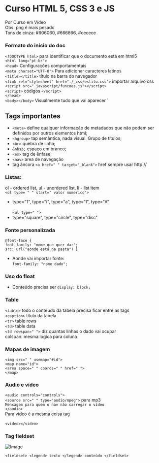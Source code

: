 # Curso HTML 5, CSS 3 e JS
Por Curso em Vídeo <br />
Obs: png é mais pesado <br />
Tons de cinza: #606060, #666666, #cecece <br />

### Formato do inicio do doc
`<!DOCTYPE html>` para identificar que o documento está em html5 <br />
`<html lang="pt-br">` <br />
    `<head>` Configurações comportamentais  <br />
        `<meta charset="UTF-8">` Para adicionar caracteres latinos <br />
        `<title></title>` título na barra do navegador <br />
        `<link rel="stylesheet" href="./_css/estilo.css">` importar arquivo css<br />
        `<script src="_javascript/funcoes.js"></script>` <br />
        `<script>` códigos `</script>` <br />
    `</head>` <br />
   `<body></body>` Visualmente tudo que vai aparecer
   `</html>
    
## Tags importantes

* `<meta>` define qualquer informação de metadados que não podem ser definidos por outros elementos html;
* `<hgroup>` tap semântica, nada visual. Grupo de títulos;
* `<br>` quebra de linha;
* `&nbsp;` espaço em branco;
* `<em>` tag de ênfase;
* `<nav>` area de navegação
* tag âncora `<a href=" " target="_blank">` href sempre usar http://

### Listas: <br />
ol - ordered list, ul - unordered list, li - list item <br />
`<ol type= " " start=" valor numerico">`
* type="1", type="i", type="a", type="I", type="A" <br /> <br />
`<ul type=" ">`
* type="square", type="circle", type="disc"

### Fonte personalizada
`@font-face {`<br /> 
`font-family: "nome que quer dar";`<br />
`src: url("aonde está na pasta") }`
* Aonde vai importar fonte: <br />
`font-family: "nome dado";`

### Uso do float
* Conteúdo precisa ser `display: block;`

### Table
`<table>` todo o conteúdo da tabela precisa ficar entre as tags <br />
`<caption>` título da tabela <br />
`<tr>` table rows <br />
`<td>` table data <br />
`<td rowspan=" ">` diz quantas linhas o dado vai ocupar <br />
colspan: mesma lógica para coluna <br />

### Mapas de imagem 
`<img src=" " usemap="#id">` <br />
`<map name="id">` <br />
`<area space=" " coords=" " href=" ">` <br />
`</map>` <br />

### Audio e vídeo
`<audio controls="controls">` <br />
`<source src=" " type="audio/mpeg">` para mp3<br />
`Mensagem para quem o nav não carregar o vídeo`<br />
`</audio>`<br />
Para vídeo é a mesma coisa tag<br /><br />
`<video></video>`

### Tag fieldset
![Image](https://www.w3docs.com/uploads/media/default/0001/01/342cfa016339a17d1a83af772115dae2aac7c9e4.png "icon") 

`<fieldset> <legend> texto </legend> conteúdo </fieldset>`
